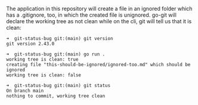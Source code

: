 The application in this repository will create a file in an ignored folder which has a .gitignore, too, in which the 
created file is unignored. go-git will declare the working tree as not clean while on the cli, git will tell us that it
is clean:

```
➜  git-status-bug git:(main) git version
git version 2.43.0

➜  git-status-bug git:(main) go run .          
working tree is clean: true
creating file "this-should-be-ignored/ignored-too.md" which should be ignored
working tree is clean: false

➜  git-status-bug git:(main) git status        
On branch main
nothing to commit, working tree clean
```